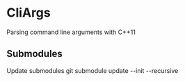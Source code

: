 # CliArgs
Parsing command line arguments with C++11


## Submodules

Update submodules
   git submodule update --init --recursive
